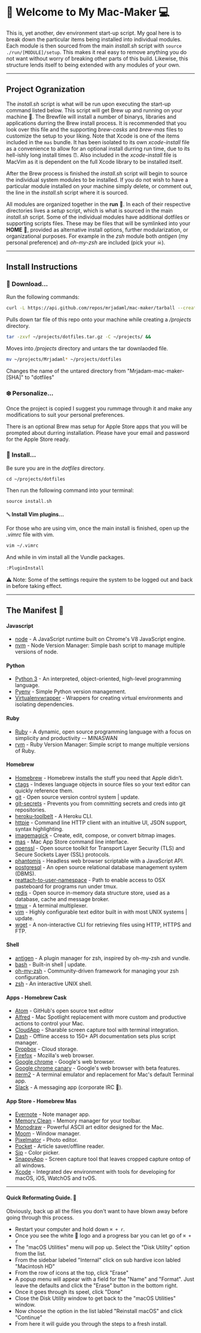# 🔧 Welcome to My Mac-Maker 💻

This is, yet another, dev environment start-up script.
My goal here is to break down the particular items being installed into individual modules.
Each module is then sourced from the main *install.sh* script with `source ./run/[MODULE]/setup`.
This makes it real easy to remove anything you do not want without worry of breaking other parts of this build.
Likewise, this structure lends itself to being extended with any modules of your own.

<hr>

## Project Ogranization

The *install.sh* script is what will be run upon executing the start-up command listed below.
This script will get Brew up and running on your machine 🍻.
The Brewfile will install a number of binarys, libraries and applications durring the Brew install process.
It is recommended that you look over this file and the supporting *brew-casks* and *brew-mas* files to customize the setup to your liking.
Note that Xcode is one of the items included in the `mas` bundle.
It has been isolated to its own *xcode-install* file as a convenience to allow for an optional install durring run time,
due to its hell-ishly long install times ⏰.
Also included in the *xcode-install* file is MacVim as it is dependent on the full Xcode library to be installed itself.

After the Brew process is finished the *install.sh* script will begin to source the individual system modules to be installed.
If you do not wish to have a particular module installed on your machine simply delete,
or comment out, the line in the *install.sh* script where it is sourced.

All modules are organized together in the **run** 📂.
In each of their respective directories lives a *setup* script, which is what is sourced in the main *install.sh* script.
Some of the individual modules have additional dotfiles or supporting scripts files.
These may be files that will be symlinked into your **HOME** 📂,
provided as alternative install options, further modularization, or organizational purposes.
For example in the *zsh* module both *antigen* (my personal preference) and *oh-my-zsh* are included (pick your ☠).

<hr>

## Install Instructions

### 💾 Download...

Run the following commands:

```sh
curl -L https://api.github.com/repos/mrjadaml/mac-maker/tarball --create-dirs -o ~/projects/dotfiles.tar.gz
```

Pulls down tar file of this repo onto your machine while creating a */projects* directory.

```sh
tar -zxvf ~/projects/dotfiles.tar.gz -C ~/projects/ &&
```

Moves into */projects* directory and untars the tar downlaoded file.

```sh
mv ~/projects/Mrjadaml* ~/projects/dotfiles
```

Changes the name of the untared directory from "Mrjadam-mac-maker-[SHA]" to "dotfiles"

### ❄️ Personalize...

Once the project is copied I suggest you rummage through it and make any modifications to suit your personal preferences.

There is an optional Brew mas setup for Apple Store apps that you will be prompted about durring installation.
Please have your email and password for the Apple Store ready.

### 📝 Install...

Be sure you are in the *dotfiles* directory.

```
cd ~/projects/dotfiles
```

Then run the following command into your terminal:

```
source install.sh
```

#### ␛ Install Vim plugins...

For those who are using vim, once the main install is finished, open up the *.vimrc* file with vim.

```sh
vim ~/.vimrc
```

And while in vim install all the Vundle packages.

```sh
:PluginInstall
```

⚠️ Note: Some of the settings require the system to be logged out and back in before taking effect.

<hr>

## The Manifest 📕

#### Javascript

- [node] - A JavaScript runtime built on Chrome's V8 JavaScript engine.
- [nvm] - Node Version Manager: Simple bash script to manage multiple versions of node.

[node]: https://nodejs.org/en/
[nvm]: https://github.com/creationix/nvm

#### Python

- [Python 3] - An interpreted, object-oriented, high-level programming language.
- [Pyenv] - Simple Python version management.
- [Virtualenvwrapper] - Wrappers for creating virtual environments and isolating dependencies.

[Python 3]: https://www.python.org/download/releases/3.0/
[Pyenv]: https://github.com/yyuu/pyenv
[Virtualenvwrapper]: https://virtualenvwrapper.readthedocs.io/en/latest/

#### Ruby

- [Ruby] - A dynamic, open source programming language with a focus on simplicity and productivity -- MINASWAN
- [rvm] - Ruby Version Manager: Simple script to mange multiple versions of Ruby.

[Ruby]: https://www.ruby-lang.org/en/
[rvm]: https://rvm.io/

#### Homebrew

- [Homebrew] - Homebrew installs the stuff you need that Apple didn’t.
- [ctags] - Indexes language objects in source files so your text editor can quickly reference them.
- [git] - Open source version control system | update.
- [git-secrets] - Prevents you from committing secrets and creds into git repositories.
- [heroku-toolbelt] - A Heroku CLI.
- [httpie] - Command line HTTP client with an intuitive UI, JSON support, syntax highlighting.
- [imagemagick] - Create, edit, compose, or convert bitmap images.
- [mas] - Mac App Store command line interface.
- [openssl] - Open source toolkit for Transport Layer Security (TLS) and Secure Sockets Layer (SSL) protocols.
- [phantomjs] - Headless web browser scriptable with a JavaScript API.
- [postgresql] - An open source relational database management system (DBMS).
- [reattach-to-user-namespace] - Path to enable access to OSX pasteboard for programs run under tmux.
- [redis] - Open source in-memory data structure store, used as a database, cache and message broker.
- [tmux] - A terminal multiplexer.
- [vim] - Highly configurable text editor built in with most UNIX systems | update.
- [wget] - A non-interactive CLI for retrieving files using HTTP, HTTPS and FTP.

[Homebrew]: http://brew.sh/
[ctags]: http://ctags.sourceforge.net/
[git]: https://git-scm.com/
[git-secrets]: https://github.com/awslabs/git-secrets
[heroku-toolbelt]: https://devcenter.heroku.com/articles/heroku-cli
[httpie]: https://httpie.org/
[imagemagick]: https://www.imagemagick.org/script/index.php
[mas]: https://github.com/mas-cli/mas
[openssl]: https://www.openssl.org/
[phantomjs]: http://phantomjs.org/
[postgresql]: https://www.postgresql.org/
[reattach-to-user-namespace]: https://github.com/ChrisJohnsen/tmux-MacOSX-pasteboard
[redis]: https://redis.io/
[tmux]: https://tmux.github.io/
[vim]: http://www.vim.org/
[wget]: https://www.gnu.org/software/wget/

#### Shell

- [antigen] - A plugin manager for zsh, inspired by oh-my-zsh and vundle.
- [bash] - Built-in shell | update.
- [oh-my-zsh] - Community-driven framework for managing your zsh configuration.
- [zsh] - An interactive UNIX shell.

[antigen]: https://github.com/zsh-users/antigen
[bash]: https://www.gnu.org/software/bash/
[oh-my-zsh]: https://github.com/robbyrussell/oh-my-zsh
[zsh]: http://www.zsh.org/

#### Apps - Homebrew Cask

- [Atom] - GitHub's open source text editor
- [Alfred] - Mac Spotlight replacement with more custom and productive actions to control your Mac.
- [CloudApp] - Sharable screen capture tool with terminal integration.
- [Dash] - Offline access to 150+ API documentation sets plus script manager.
- [Dropbox] - Cloud storage.
- [Firefox] - Mozilla's web browser.
- [Google chrome] - Google's web browser.
- [Google chrome canary] - Google's web browser with beta features.
- [iterm2] - A terminal emulator and replacement for Mac's default Terminal app.
- [Slack] - A messaging app (corporate IRC 👔).

[Atom]: https://atom.io/
[Alfred]: https://www.alfredapp.com/
[CloudApp]: https://www.getcloudapp.com/
[Dash]: https://kapeli.com/dash
[Dropbox]: https://www.dropbox.com/
[Firefox]: https://www.mozilla.org/en-US/firefox/products/
[Google chrome]: https://www.google.com/chrome/
[Google chrome canary]: https://www.google.com/chrome/browser/canary.html
[iterm2]: https://www.iterm2.com/
[Slack]: https://slack.com/

#### App Store - Homebrew Mas

- [Evernote] - Note manager app.
- [Memory Clean] - Memory manager for your toolbar.
- [Monodraw] - Powerful ASCII art editor designed for the Mac.
- [Moom] - Window manager.
- [Pixelmator] - Photo editor.
- [Pocket] - Article saver/offline reader.
- [Sip] - Color picker.
- [SnappyApp] - Screen capture tool that leaves cropped capture ontop of all windows.
- [Xcode] - Integrated dev environment with tools for developing for macOS, iOS, WatchOS and tvOS.

[Evernote]: https://evernote.com/
[Memory Clean]: https://itunes.apple.com/us/app/memory-clean-monitor-free/id451444120?mt=12
[Monodraw]: https://monodraw.helftone.com/
[Moom]: https://manytricks.com/moom/
[Pixelmator]: http://www.pixelmator.com/mac/
[Pocket]: https://getpocket.com/
[Sip]: http://sipapp.io/
[SnappyApp]: http://snappy-app.com/
[Xcode]: https://developer.apple.com/xcode/

<hr>

#### Quick Reformating Guide. 💾

Obviously, back up all the files you don't want to have blown away before going through this process.

- Restart your computer and hold down `⌘ + r`.
- Once you see the white  logo and a progress bar you can let go of `⌘ + r`
- The "macOS Utilities" menu will pop up. Select the "Disk Utility" option from the list.
- From the sidebar labeled "Internal" click on sub hardive icon labled "Macintosh HD"
- From the row of icons at the top, click "Erase"
- A popup menu will appear with a field for the "Name" and "Format".
  Just leave the defaults and click the "Erase" button in the bottom right.
- Once it goes through its speel, click "Done"
- Close the Disk Utility window to get back to the "macOS Utilities" window.
- Now choose the option in the list labled "Reinstall macOS" and click "Continue"
- From here it will guide you through the steps to a fresh install.
